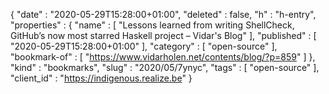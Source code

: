 {
  "date" : "2020-05-29T15:28:00+01:00",
  "deleted" : false,
  "h" : "h-entry",
  "properties" : {
    "name" : [ "Lessons learned from writing ShellCheck, GitHub’s now most starred Haskell project – Vidar's Blog" ],
    "published" : [ "2020-05-29T15:28:00+01:00" ],
    "category" : [ "open-source" ],
    "bookmark-of" : [ "https://www.vidarholen.net/contents/blog/?p=859" ]
  },
  "kind" : "bookmarks",
  "slug" : "2020/05/7ynyc",
  "tags" : [ "open-source" ],
  "client_id" : "https://indigenous.realize.be"
}
